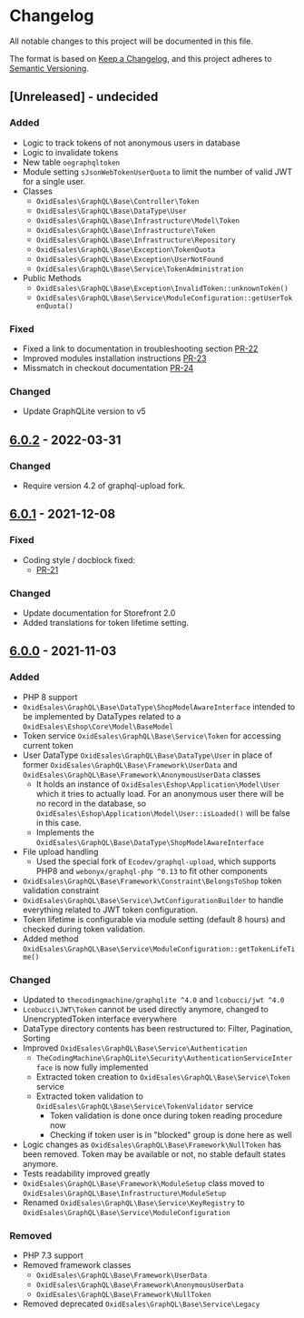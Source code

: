 # Changelog
All notable changes to this project will be documented in this file.

The format is based on [Keep a Changelog](https://keepachangelog.com/en/1.0.0/),
and this project adheres to [Semantic Versioning](https://semver.org/spec/v2.0.0.html).

## [Unreleased] - undecided

### Added
- Logic to track tokens of not anonymous users in database
- Logic to invalidate tokens
- New table `oegraphqltoken`
- Module setting `sJsonWebTokenUserQuota` to limit the number of valid JWT for a single user.
- Classes
  - `OxidEsales\GraphQL\Base\Controller\Token`
  - `OxidEsales\GraphQL\Base\DataType\User`
  - `OxidEsales\GraphQL\Base\Infrastructure\Model\Token`
  - `OxidEsales\GraphQL\Base\Infrastructure\Token`
  - `OxidEsales\GraphQL\Base\Infrastructure\Repository`
  - `OxidEsales\GraphQL\Base\Exception\TokenQuota`
  - `OxidEsales\GraphQL\Base\Exception\UserNotFound`
  - `OxidEsales\GraphQL\Base\Service\TokenAdministration`
- Public Methods
  - `OxidEsales\GraphQL\Base\Exception\InvalidToken::unknownToken()`
  - `OxidEsales\GraphQL\Base\Service\ModuleConfiguration::getUserTokenQuota()`

### Fixed
- Fixed a link to documentation in troubleshooting section [PR-22](https://github.com/OXID-eSales/graphql-base-module/pull/22)
- Improved modules installation instructions [PR-23](https://github.com/OXID-eSales/graphql-base-module/pull/23)
- Missmatch in checkout documentation [PR-24](https://github.com/OXID-eSales/graphql-base-module/pull/24)

### Changed
- Update GraphQLite version to v5

## [6.0.2] - 2022-03-31

### Changed
- Require version 4.2 of graphql-upload fork.

## [6.0.1] - 2021-12-08

### Fixed
- Coding style / docblock fixed:
  - [PR-21](https://github.com/OXID-eSales/graphql-base-module/pull/21)

### Changed
- Update documentation for Storefront 2.0
- Added translations for token lifetime setting.

## [6.0.0] - 2021-11-03

### Added
- PHP 8 support
- `OxidEsales\GraphQL\Base\DataType\ShopModelAwareInterface` intended to be implemented by DataTypes related to a `OxidEsales\Eshop\Core\Model\BaseModel`
- Token service `OxidEsales\GraphQL\Base\Service\Token` for accessing current token
- User DataType `OxidEsales\GraphQL\Base\DataType\User` in place of former `OxidEsales\GraphQL\Base\Framework\UserData` and `OxidEsales\GraphQL\Base\Framework\AnonymousUserData` classes
  - It holds an instance of `OxidEsales\Eshop\Application\Model\User` which it tries to actually load. For an anonymous user there will be no record in the database, so `OxidEsales\Eshop\Application\Model\User::isLoaded()` will be false in this case.
  - Implements the `OxidEsales\GraphQL\Base\DataType\ShopModelAwareInterface`
- File upload handling
  - Used the special fork of `Ecodev/graphql-upload`, which supports PHP8 and `webonyx/graphql-php ^0.13` to fit other components
- `OxidEsales\GraphQL\Base\Framework\Constraint\BelongsToShop` token validation constraint
- `OxidEsales\GraphQL\Base\Service\JwtConfigurationBuilder` to handle everything related to JWT token configuration.
- Token lifetime is configurable via module setting (default 8 hours) and checked during token validation.
- Added method `OxidEsales\GraphQL\Base\Service\ModuleConfiguration::getTokenLifeTime()`

### Changed
- Updated to `thecodingmachine/graphqlite ^4.0` and `lcobucci/jwt ^4.0`
- `Lcobucci\JWT\Token` cannot be used directly anymore, changed to UnencryptedToken interface everywhere
- DataType directory contents has been restructured to: Filter, Pagination, Sorting
- Improved `OxidEsales\GraphQL\Base\Service\Authentication`
  - `TheCodingMachine\GraphQLite\Security\AuthenticationServiceInterface` is now fully implemented
  - Extracted token creation to `OxidEsales\GraphQL\Base\Service\Token` service
  - Extracted token validation to `OxidEsales\GraphQL\Base\Service\TokenValidator` service
    - Token validation is done once during token reading procedure now
    - Checking if token user is in "blocked" group is done here as well
- Logic changes as `OxidEsales\GraphQL\Base\Framework\NullToken` has been removed. Token may be available or not, no stable default states anymore.
- Tests readability improved greatly
- `OxidEsales\GraphQL\Base\Framework\ModuleSetup` class moved to `OxidEsales\GraphQL\Base\Infrastructure\ModuleSetup`
- Renamed `OxidEsales\GraphQL\Base\Service\KeyRegistry` to `OxidEsales\GraphQL\Base\Service\ModuleConfiguration`

### Removed
- PHP 7.3 support
- Removed framework classes
  - `OxidEsales\GraphQL\Base\Framework\UserData`
  - `OxidEsales\GraphQL\Base\Framework\AnonymousUserData`
  - `OxidEsales\GraphQL\Base\Framework\NullToken`
- Removed deprecated `OxidEsales\GraphQL\Base\Service\Legacy`

[Undecided]: https://github.com/OXID-eSales/graphql-base-module/compare/v6.0.2...b-6.4.x
[6.0.2]: https://github.com/OXID-eSales/graphql-base-module/compare/v6.0.1...v6.0.2
[6.0.1]: https://github.com/OXID-eSales/graphql-base-module/compare/v6.0.0...v6.0.1
[6.0.0]: https://github.com/OXID-eSales/graphql-base-module/compare/v5.2.1...v6.0.0
